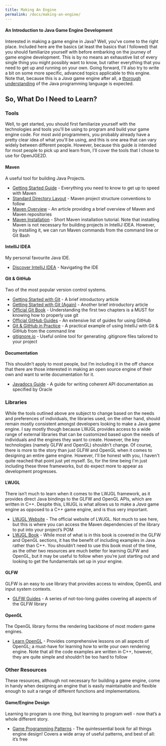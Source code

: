 ```yaml
---
title: Making An Engine
permalink: /docs/making-an-engine/
---
```


#### An Introduction to Java Game Engine Development

Interested in making a game engine in Java? Well, you've come to the right place. Included here are the basics (at least the basics that *I* followed) that you should familiarize yourself with before embarking on the journey of game engine development. This is by no means an exhaustive list of every single thing you might possibly want to know, but rather everything that you need to get up and running on your own. Going forward, I'll also try to write a bit on some more specific, advanced topics applicable to this engine. Note that, because this is a *Java* game engine after all, a [thorough understanding](https://docs.oracle.com/javase/tutorial/index.html) of the Java programming language is expected.

## So, What Do I Need to Learn?

### Tools

Well, to get started, you should first familiarize yourself with the
technologies and tools you'll be using to program and build your game engine
code. For most avid programmers, you probably already have a pretty clear idea
of what you'll be using, and this is one area that can vary widely between
different people. However, because this guide *is* intended for most people to
pick up and learn from, I'll cover the tools that I chose to use for OpenJGE2D.

#### Maven
A useful tool for building Java Projects.
- [Getting Started Guide](https://maven.apache.org/guides/getting-started/index.html) - Everything you need to know to get up to speed with Maven
- [Standard Directory Layout](https://maven.apache.org/guides/introduction/introduction-to-the-standard-directory-layout.html) - Maven project structure conventions to follow
- [Maven Overview](https://www.cloudrepo.io/articles/what-is-a-maven-repository.html) - An article providing a brief overview of Maven and Maven repositories
- [Maven Installation](https://www.mkyong.com/maven/how-to-install-maven-in-windows/) - Short Maven installation tutorial. Note that installing Maven is not necessary for building projects in IntelliJ IDEA. However, by installing it, we can run Maven commands from the command line or Git Bash

#### IntelliJ IDEA
My personal favourite Java IDE.
- [Discover IntelliJ IDEA](https://www.jetbrains.com/help/idea/discover-intellij-idea.html?section=Windows) - Navigating the IDE

#### Git & GitHub
Two of the most popular version control systems.
- [Getting Started with Git](https://medium.com/@prithajnath/getting-started-with-git-7aae82dd3599) - A brief introductory article
- [Getting Started with Git (Again)](https://www.taniarascia.com/getting-started-with-git/) - Another brief introductory article
- [Official Git Book](https://git-scm.com/book/en/v2) - Understanding the first two chapters is a MUST for knowing how to properly use git
- [Official GitHub Guides](https://help.github.com/en#dotcom) - An extensive list of guides for using GitHub
- [Git & GitHub in Practice](https://gist.github.com/bgun/c7447ab0906517221b6b) - A practical example of using IntelliJ with Git & GitHub from the command line
- [gitignore.io](https://www.gitignore.io/) - Useful online tool for generating .gitignore files tailored to your project

#### Documentation
This shouldn’t apply to most people, but I’m including it in the off chance that there are those interested in making an open source engine of their own and want to write documentation for it.
- [Javadocs Guide](https://www.oracle.com/technetwork/articles/javase/index-137868.html) - A guide for writing coherent API documentation as specified by Oracle

### Libraries

While the tools outlined above are subject to change based on the needs and preferences of individuals, the libraries used, on the other hand, should remain mostly consistent amongst developers looking to make a Java game engine. I say mostly though because LWJGL provides access to a wide range of external libraries that can be customized based upon the needs of individuals and the engines they want to create. However, the key technologies (namely GLFW and OpenGL) shouldn't change. Of course, there is more to the story than just GLFW and OpenGL when it comes to designing an entire game engine. However, I'll be honest with you, I haven't quite reached that point just yet myself. So, for the time being I'm just including these three frameworks, but do expect more to appear as development progresses.

#### LWJGL
There isn’t much to learn when it comes to the LWJGL framework, as it provides direct Java bindings to the GLFW and OpenGL APIs, which are written in C++. Despite this, LWJGL is what allows us to make a *Java* game engine as opposed to a C++ game engine, and is thus very important.
- [LWJGL Website](https://www.lwjgl.org/) - The official website of LWJGL. Not much to see here, but this is where you can access the Maven dependencies of the library to put into your project’s POM
- [LWJGL Book](https://ahbejarano.gitbook.io/lwjglgamedev/) - While most of what is in this book is covered in the GLFW and OpenGL sections, it has the benefit of including examples in Java rather than C++. You shouldn’t need to use this book most of the time, as the other two resources are much better for learning GLFW and OpenGL, but it may be useful to follow when you’re just starting out and looking to get the fundamentals set up in your engine.

#### GLFW
GLFW is an easy to use library that provides access to window, OpenGL and input system contexts.
- [GLFW Guides](https://www.glfw.org/docs/latest/) - A series of not-too-long guides covering all aspects of the GLFW library

#### OpenGL
The OpenGL library forms the rendering backbone of most modern game engines.
- [Learn OpenGL](https://learnopengl.com/) - Provides comprehensive lessons on all aspects of OpenGL; a must-have for learning how to write your own rendering engine. Note that all the code examples are written in C++, however, they are quite simple and shouldn’t be too hard to follow

### Other Resources

These resources, although not necessary for building a game engine, come in handy when designing an engine that is easily maintainable and flexible enough to suit a range of different functions and implementations.

#### Game/Engine Design
Learning to program is one thing, but learning to program well - now that’s a whole different story.
- [Game Programming Patterns](http://gameprogrammingpatterns.com/) - The quintessential book for all things engine design! Covers a wide array of useful patterns, and best of all: it’s free
